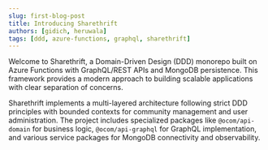 ```yaml
---
slug: first-blog-post
title: Introducing Sharethrift
authors: [gidich, heruwala]
tags: [ddd, azure-functions, graphql, sharethrift]
---
```


Welcome to Sharethrift, a Domain-Driven Design (DDD) monorepo built on Azure Functions with GraphQL/REST APIs and MongoDB persistence. This framework provides a modern approach to building scalable applications with clear separation of concerns.

<!-- truncate -->

Sharethrift implements a multi-layered architecture following strict DDD principles with bounded contexts for community management and user administration. The project includes specialized packages like `@ocom/api-domain` for business logic, `@ocom/api-graphql` for GraphQL implementation, and various service packages for MongoDB connectivity and observability.
